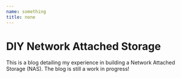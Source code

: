 ```yaml
---
name: something
title: none
---
```



# DIY Network Attached Storage
This is a blog detailing my experience in building a Network Attached Storage (NAS). The blog is still a work in progress!

